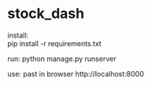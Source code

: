 # stock_dash

install:  
  pip install -r requirements.txt

run: 
  python manage.py runserver

use: 
  past in browser http://localhost:8000
